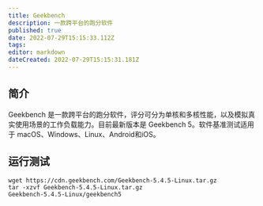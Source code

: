 ```yaml
---
title: Geekbench
description: 一款跨平台的跑分软件
published: true
date: 2022-07-29T15:15:33.112Z
tags: 
editor: markdown
dateCreated: 2022-07-29T15:15:31.181Z
---
```


## 简介
Geekbench 是一款跨平台的跑分软件，评分可分为单核和多核性能，以及模拟真实使用场景的工作负载能力。目前最新版本是 Geekbench 5。软件基准测试适用于 macOS、Windows、Linux、Android和iOS。

## 运行测试
```
wget https://cdn.geekbench.com/Geekbench-5.4.5-Linux.tar.gz
tar -xzvf Geekbench-5.4.5-Linux.tar.gz
Geekbench-5.4.5-Linux/geekbench5
```